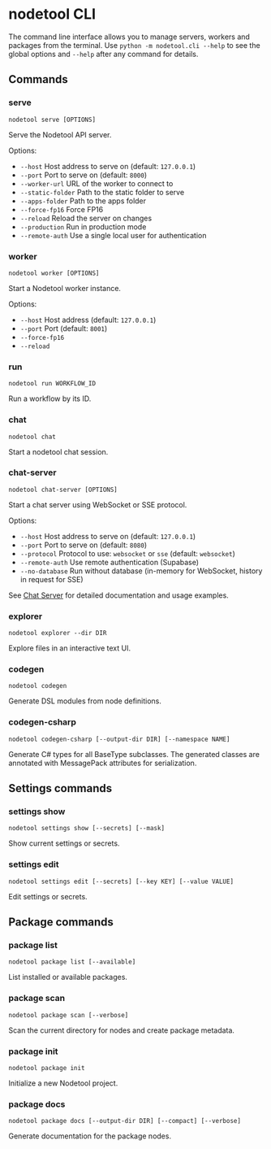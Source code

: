 # nodetool CLI

The command line interface allows you to manage servers, workers and packages from
the terminal. Use `python -m nodetool.cli --help` to see the global options and
`--help` after any command for details.

## Commands

### serve
`nodetool serve [OPTIONS]`

Serve the Nodetool API server.

Options:
- `--host` Host address to serve on (default: `127.0.0.1`)
- `--port` Port to serve on (default: `8000`)
- `--worker-url` URL of the worker to connect to
- `--static-folder` Path to the static folder to serve
- `--apps-folder` Path to the apps folder
- `--force-fp16` Force FP16
- `--reload` Reload the server on changes
- `--production` Run in production mode
- `--remote-auth` Use a single local user for authentication

### worker
`nodetool worker [OPTIONS]`

Start a Nodetool worker instance.

Options:
- `--host` Host address (default: `127.0.0.1`)
- `--port` Port (default: `8001`)
- `--force-fp16`
- `--reload`

### run
`nodetool run WORKFLOW_ID`

Run a workflow by its ID.

### chat
`nodetool chat`

Start a nodetool chat session.

### chat-server
`nodetool chat-server [OPTIONS]`

Start a chat server using WebSocket or SSE protocol.

Options:
- `--host` Host address to serve on (default: `127.0.0.1`)
- `--port` Port to serve on (default: `8080`)
- `--protocol` Protocol to use: `websocket` or `sse` (default: `websocket`)
- `--remote-auth` Use remote authentication (Supabase)
- `--no-database` Run without database (in-memory for WebSocket, history in request for SSE)

See [Chat Server](chat-server.md) for detailed documentation and usage examples.

### explorer
`nodetool explorer --dir DIR`

Explore files in an interactive text UI.

### codegen
`nodetool codegen`

Generate DSL modules from node definitions.

### codegen-csharp
`nodetool codegen-csharp [--output-dir DIR] [--namespace NAME]`

Generate C# types for all BaseType subclasses. The generated classes are annotated with MessagePack attributes for serialization.

## Settings commands

### settings show
`nodetool settings show [--secrets] [--mask]`

Show current settings or secrets.

### settings edit
`nodetool settings edit [--secrets] [--key KEY] [--value VALUE]`

Edit settings or secrets.

## Package commands

### package list
`nodetool package list [--available]`

List installed or available packages.

### package scan
`nodetool package scan [--verbose]`

Scan the current directory for nodes and create package metadata.

### package init
`nodetool package init`

Initialize a new Nodetool project.

### package docs
`nodetool package docs [--output-dir DIR] [--compact] [--verbose]`

Generate documentation for the package nodes.
